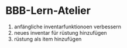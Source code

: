 # BBB-Lern-Atelier
1. anfängliche inventarfunktionoen verbessern
2. neues inventar für rüstung hinzufügen
3. rüstung als item hinzufügen
